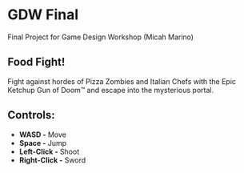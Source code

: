 # GDW Final
Final Project for Game Design Workshop (Micah Marino)

## Food Fight!
Fight against hordes of Pizza Zombies and Italian Chefs with the Epic Ketchup Gun of Doom™ and escape into the mysterious portal.

## Controls:
- **WASD -** Move
- **Space -** Jump
- **Left-Click -** Shoot
- **Right-Click -** Sword
